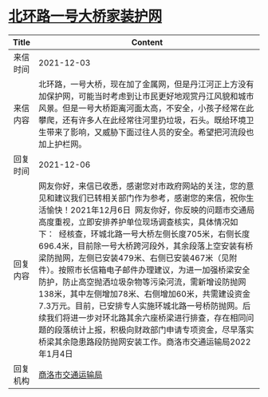 # <a href="http://www.shangluo.gov.cn/zmhd/ldxxxx.jsp?urltype=leadermail.LeaderMailContentUrl&wbtreeid=1112&leadermailid=8295">北环路一号大桥家装护网</a>
|Title|Content|
|:---:|---|
|来信时间|2021-12-03|
|来信内容|北环路，一号大桥，现在加了金属网，但是丹江河正上方没有加保护网，可能当时考虑到让市民更好地观赏丹江风貌和城市风景。但是一号大桥距离河面太高，不安全，小孩子经常在此攀爬，还有许多人在此经常往河里扔垃圾，石头。既给环境卫生带来了影响，又威胁下面过往人员的安全。希望把河流段也加上护栏网。|
|回复时间|2021-12-06|
|回复内容|网友你好，来信已收悉，感谢您对市政府网站的关注，您的意见和建议我们已转相关部门作为参考，感谢您的来信，祝你生活愉快！2021年12月6日  网友你好，你反映的问题市交通局高度重视，立即安排养护单位现场调查核实，具体情况如下：  经核查，环城北路一号大桥左侧长度705米，右侧长度696.4米，目前除一号大桥跨河段外，其余段落上空安装有桥梁防抛网，左侧已安装479米、右侧已安装467米（见附件）。按照市长信箱电子邮件办理建议，为进一加强桥梁安全防护，防止高空抛洒垃圾杂物等污染河流，需新增设防抛网138米，其中左侧增加78米、右侧增加60米，共需建设资金7.3万元。目前，已安排专人实施环城北路一号桥防抛网。后续我们将进一步对环北路其余六座桥梁进行排查，存在相同问题的段落统计上报，积极向财政部门申请专项资金，尽早落实桥梁其余隐患路段防抛网安装工作。商洛市交通运输局2022年1月4日|
|回复机构|<a href="../../categories/agencies/商洛市交通运输局.md">商洛市交通运输局</a>|
